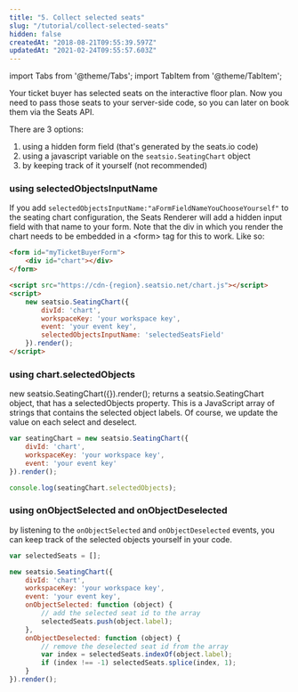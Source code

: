 ```yaml
---
title: "5. Collect selected seats"
slug: "/tutorial/collect-selected-seats"
hidden: false
createdAt: "2018-08-21T09:55:39.597Z"
updatedAt: "2021-02-24T09:55:57.603Z"
---
```


import Tabs from '@theme/Tabs';
import TabItem from '@theme/TabItem';

Your ticket buyer has selected seats on the interactive floor plan. Now you need to pass those seats to your server-side code, so you can later on book them via the Seats API. 

There are 3 options: 
1. using a hidden form field (that's generated by the seats.io code)
2. using a javascript variable on the `seatsio.SeatingChart` object
3. by keeping track of it yourself (not recommended)

### using selectedObjectsInputName
If you add `selectedObjectsInputName:"aFormFieldNameYouChooseYourself"` to the seating chart configuration, the Seats Renderer will add a hidden input field with that name to your form. Note that the div in which you render the chart needs to be embedded in a &lt;form&gt;  tag for this to work. Like so: 

```html
<form id="myTicketBuyerForm">
    <div id="chart"></div>
</form>

<script src="https://cdn-{region}.seatsio.net/chart.js"></script>
<script>
    new seatsio.SeatingChart({
        divId: 'chart',
        workspaceKey: 'your workspace key',
        event: 'your event key',
        selectedObjectsInputName: 'selectedSeatsField'
    }).render();
</script>
```

### using chart.selectedObjects 
new seatsio.SeatingChart({}).render(); returns a seatsio.SeatingChart object, that has a selectedObjects property. This is a JavaScript array of strings that contains the selected object labels. Of course, we update the value on each select and deselect. 

```javascript
var seatingChart = new seatsio.SeatingChart({
    divId: 'chart',
    workspaceKey: 'your workspace key',
    event: 'your event key'
}).render();

console.log(seatingChart.selectedObjects); 
```

### using onObjectSelected and onObjectDeselected
by listening to the `onObjectSelected` and `onObjectDeselected` events, you can keep track of the selected objects yourself in your code. 


```javascript
var selectedSeats = [];

new seatsio.SeatingChart({
    divId: 'chart',
    workspaceKey: 'your workspace key',
    event: 'your event key',
    onObjectSelected: function (object) {
        // add the selected seat id to the array
        selectedSeats.push(object.label);
    },
    onObjectDeselected: function (object) {
        // remove the deselected seat id from the array
        var index = selectedSeats.indexOf(object.label);
        if (index !== -1) selectedSeats.splice(index, 1);
    }
}).render();
```

